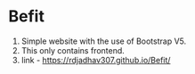 # Befit
1. Simple website with the use of Bootstrap V5.
2. This only contains frontend.
3. link - https://rdjadhav307.github.io/Befit/

